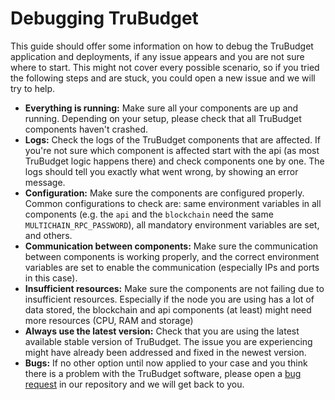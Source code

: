 # Debugging TruBudget

This guide should offer some information on how to debug the TruBudget application and deployments, if any issue appears and you are not sure where to start. This might not cover every possible scenario, so if you tried the following steps and are stuck, you could open a new issue and we will try to help.


- **Everything is running:** Make sure all your components are up and running. Depending on your setup, please check that all TruBudget components haven't crashed. 
- **Logs:** Check the logs of the TruBudget components that are affected. If you're not sure which component is affected start with the api (as most TruBudget logic happens there) and check components one by one. The logs should tell you exactly what went wrong, by showing an error message.
- **Configuration:** Make sure the components are configured properly. Common configurations to check are: same environment variables in all components (e.g. the `api` and the `blockchain` need the same `MULTICHAIN_RPC_PASSWORD`), all mandatory environment variables are set, and others.
- **Communication between components:** Make sure the communication between components is working properly, and the correct environment variables are set to enable the communication (especially IPs and ports in this case). 
- **Insufficient resources:** Make sure the components are not failing due to insufficient resources. Especially if the node you are using has a lot of data stored, the blockchain and api components (at least) might need more resources (CPU, RAM and storage)
- **Always use the latest version:** Check that you are using the latest available stable version of TruBudget. The issue you are experiencing might have already been addressed and fixed in the newest version.
- **Bugs:** If no other option until now applied to your case and you think there is a problem with the TruBudget software, please open a [bug request](https://github.com/openkfw/TruBudget/issues/new?assignees=&labels=bug&projects=&template=1.bug.md) in our repository and we will get back to you.
